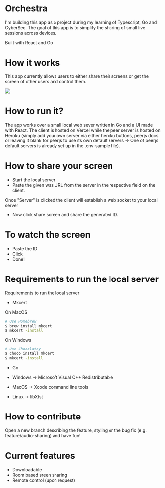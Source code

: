 # Orchestra

I'm building this app as a project during my learning of Typescript, Go and CyberSec.
The goal of this app is to simplify the sharing of small live sessions across devices.

Built with React and Go

# How it works

This app currently allows users to either share their screens or get the screen of other users and control them.

<img src="https://i.ibb.co/k59nQhZ/Schermata-2022-01-29-alle-17-31-55.png">

# How to run it?

The app works over a small local web sever written in Go and a UI made with React.
The client is hosted on Vercel while the peer server is hosted on Heroku (simply add your own server via either heroku buttons, peerjs docs or leaving it blank for peerjs to use its own default servers -> One of peerjs default servers is already set up in the .env-sample file).

<h1>How to share your screen</h1>

- Start the local server
- Paste the given wss URL from the server in the respective field on the client.

Once "Server" is clicked the client will establish a web socket to your local server

- Now click share screen and share the generated ID.

<h1>To watch the screen</h1>

- Paste the ID
- Click
- Done!

# Requirements to run the local server

Requirements to run the local server

- Mkcert

On MacOS

```bash
# Use Homebrew
$ brew install mkcert
$ mkcert -install
```

On Windows

```bash
# Use Chocolatey
$ choco install mkcert
$ mkcert -install
```

- Go

- Windows -> Microsoft Visual C++ Redistributable
- MacOS -> Xcode command line tools
- Linux -> libXtst

# How to contribute

Open a new branch describing the feature, styling or the bug fix (e.g. feature/audio-sharing) and have fun!

# Current features

- Downloadable
- Room based sreen sharing
- Remote control (upon request)
